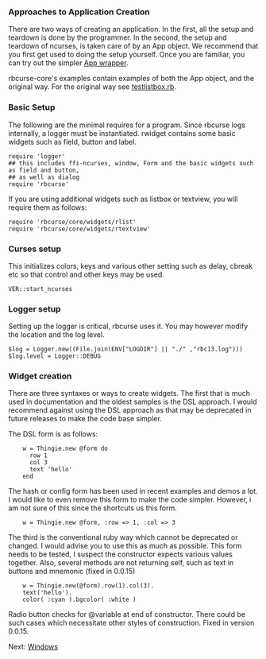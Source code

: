 ### Approaches to Application Creation

There are two ways of creating an application. In the first, all the setup and teardown is done by the programmer. In the second, the setup and teardown of ncurses, is taken care of by an App object. We recommend that you first get used to doing the setup yourself. Once you are familiar, you can try out the simpler [App wrapper](./app.md).

rbcurse-core's examples contain examples of both the App object, and the original way. For the original way see [testlistbox.rb](https://github.com/rkumar/rbcurse-core/blob/master/examples/testlistbox.rb).

### Basic Setup

The following are the minimal requires for a program. Since rbcurse logs internally, a logger must be instantiated. rwidget contains some basic widgets such as field, button and label.

    require 'logger'
    ## this includes ffi-ncurses, window, Form and the basic widgets such as field and button, 
    ## as well as dialog
    require 'rbcurse'

If you are using additional widgets such as listbox or textview, you will require them as follows:

    require 'rbcurse/core/widgets/rlist'
    require 'rbcurse/core/widgets/rtextview'

### Curses setup

This initializes colors, keys and various other setting such as delay, cbreak etc so that control and other keys may be used.

    VER::start_ncurses  

### Logger setup

Setting up the logger is critical, rbcurse uses it. You may however modify the location
and the log level. 

    $log = Logger.new((File.join(ENV["LOGDIR"] || "./" ,"rbc13.log")))
    $log.level = Logger::DEBUG

### Widget creation

There are three syntaxes or ways to create widgets.
The first that is much used in documentation and the oldest samples is the DSL approach. I would recommend against using the DSL approach as that may be deprecated in future releases to make the code base simpler.

The DSL form is as follows:
   
        w = Thingie.new @form do
          row 1
          col 3
          text 'hello'
        end

The hash or config form has been used in recent examples and demos a lot. I would like to even remove this form to make the code simpler. However, i am not sure of this since the shortcuts us this form.

        w = Thingie.new @form, :row => 1, :col => 3

The third is the conventional ruby way which cannot be deprecated or changed. I would advise you to use this as much as possible. This form needs to be tested, I suspect the constructor expects various values together. Also, several methods are not returning self, such as text in buttons and mnemonic (fixed in 0.0.15)

        w = Thingie.new(@form).row(1).col(3).
        text('hello').
        color( :cyan ).bgcolor( :white )

Radio button checks for @variable at end of constructor. There could be such cases which necessitate other styles
of construction. Fixed in version 0.0.15.

Next: [Windows](window.md)
